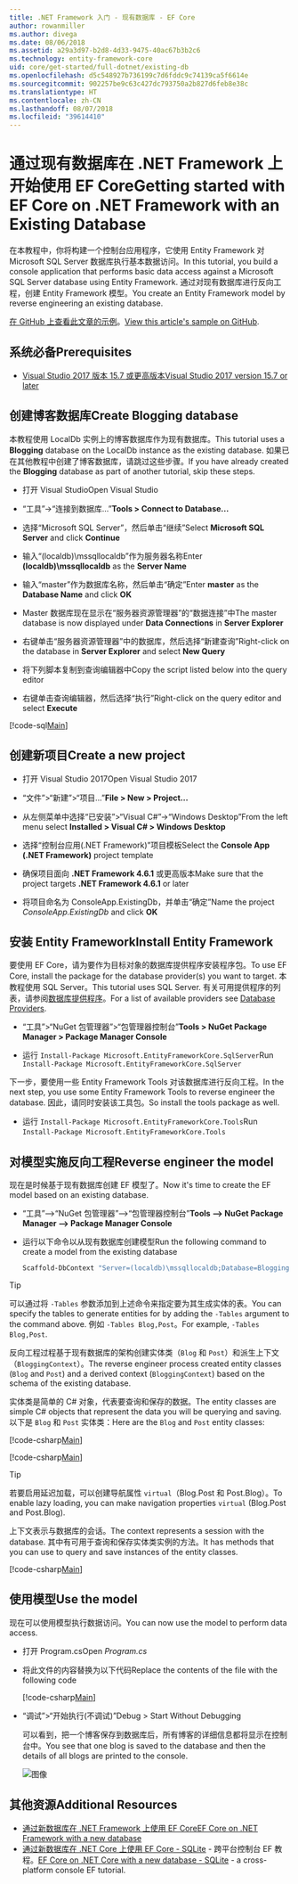 ```yaml
---
title: .NET Framework 入门 - 现有数据库 - EF Core
author: rowanmiller
ms.author: divega
ms.date: 08/06/2018
ms.assetid: a29a3d97-b2d8-4d33-9475-40ac67b3b2c6
ms.technology: entity-framework-core
uid: core/get-started/full-dotnet/existing-db
ms.openlocfilehash: d5c548927b736199c7d6fddc9c74139ca5f6614e
ms.sourcegitcommit: 902257be9c63c427dc793750a2b827d6feb8e38c
ms.translationtype: HT
ms.contentlocale: zh-CN
ms.lasthandoff: 08/07/2018
ms.locfileid: "39614410"
---
```

# <a name="getting-started-with-ef-core-on-net-framework-with-an-existing-database"></a><span data-ttu-id="a808f-102">通过现有数据库在 .NET Framework 上开始使用 EF Core</span><span class="sxs-lookup"><span data-stu-id="a808f-102">Getting started with EF Core on .NET Framework with an Existing Database</span></span>

<span data-ttu-id="a808f-103">在本教程中，你将构建一个控制台应用程序，它使用 Entity Framework 对 Microsoft SQL Server 数据库执行基本数据访问。</span><span class="sxs-lookup"><span data-stu-id="a808f-103">In this tutorial, you build a console application that performs basic data access against a Microsoft SQL Server database using Entity Framework.</span></span> <span data-ttu-id="a808f-104">通过对现有数据库进行反向工程，创建 Entity Framework 模型。</span><span class="sxs-lookup"><span data-stu-id="a808f-104">You create an Entity Framework model by reverse engineering an existing database.</span></span>

<span data-ttu-id="a808f-105">[在 GitHub 上查看此文章的示例](https://github.com/aspnet/EntityFramework.Docs/tree/master/samples/core/GetStarted/FullNet/ConsoleApp.ExistingDb)。</span><span class="sxs-lookup"><span data-stu-id="a808f-105">[View this article's sample on GitHub](https://github.com/aspnet/EntityFramework.Docs/tree/master/samples/core/GetStarted/FullNet/ConsoleApp.ExistingDb).</span></span>

## <a name="prerequisites"></a><span data-ttu-id="a808f-106">系统必备</span><span class="sxs-lookup"><span data-stu-id="a808f-106">Prerequisites</span></span>

* [<span data-ttu-id="a808f-107">Visual Studio 2017 版本 15.7 或更高版本</span><span class="sxs-lookup"><span data-stu-id="a808f-107">Visual Studio 2017 version 15.7 or later</span></span>](https://www.visualstudio.com/downloads/)

## <a name="create-blogging-database"></a><span data-ttu-id="a808f-108">创建博客数据库</span><span class="sxs-lookup"><span data-stu-id="a808f-108">Create Blogging database</span></span>

<span data-ttu-id="a808f-109">本教程使用 LocalDb 实例上的博客数据库作为现有数据库。</span><span class="sxs-lookup"><span data-stu-id="a808f-109">This tutorial uses a **Blogging** database on the LocalDb instance as the existing database.</span></span> <span data-ttu-id="a808f-110">如果已在其他教程中创建了博客数据库，请跳过这些步骤。</span><span class="sxs-lookup"><span data-stu-id="a808f-110">If you have already created the **Blogging** database as part of another tutorial, skip these steps.</span></span>

* <span data-ttu-id="a808f-111">打开 Visual Studio</span><span class="sxs-lookup"><span data-stu-id="a808f-111">Open Visual Studio</span></span>

* <span data-ttu-id="a808f-112">“工具”->“连接到数据库...”</span><span class="sxs-lookup"><span data-stu-id="a808f-112">**Tools > Connect to Database...**</span></span>

* <span data-ttu-id="a808f-113">选择“Microsoft SQL Server”，然后单击“继续”</span><span class="sxs-lookup"><span data-stu-id="a808f-113">Select **Microsoft SQL Server** and click **Continue**</span></span>

* <span data-ttu-id="a808f-114">输入“(localdb)\mssqllocaldb”作为服务器名称</span><span class="sxs-lookup"><span data-stu-id="a808f-114">Enter **(localdb)\mssqllocaldb** as the **Server Name**</span></span>

* <span data-ttu-id="a808f-115">输入“master”作为数据库名称，然后单击“确定”</span><span class="sxs-lookup"><span data-stu-id="a808f-115">Enter **master** as the **Database Name** and click **OK**</span></span>

* <span data-ttu-id="a808f-116">Master 数据库现在显示在“服务器资源管理器”的“数据连接”中</span><span class="sxs-lookup"><span data-stu-id="a808f-116">The master database is now displayed under **Data Connections** in **Server Explorer**</span></span>

* <span data-ttu-id="a808f-117">右键单击“服务器资源管理器”中的数据库，然后选择“新建查询”</span><span class="sxs-lookup"><span data-stu-id="a808f-117">Right-click on the database in **Server Explorer** and select **New Query**</span></span>

* <span data-ttu-id="a808f-118">将下列脚本复制到查询编辑器中</span><span class="sxs-lookup"><span data-stu-id="a808f-118">Copy the script listed below into the query editor</span></span>

* <span data-ttu-id="a808f-119">右键单击查询编辑器，然后选择“执行”</span><span class="sxs-lookup"><span data-stu-id="a808f-119">Right-click on the query editor and select **Execute**</span></span>

[!code-sql[Main](../_shared/create-blogging-database-script.sql)]

## <a name="create-a-new-project"></a><span data-ttu-id="a808f-120">创建新项目</span><span class="sxs-lookup"><span data-stu-id="a808f-120">Create a new project</span></span>

* <span data-ttu-id="a808f-121">打开 Visual Studio 2017</span><span class="sxs-lookup"><span data-stu-id="a808f-121">Open Visual Studio 2017</span></span>

* <span data-ttu-id="a808f-122">“文件”>“新建”>“项目...”</span><span class="sxs-lookup"><span data-stu-id="a808f-122">**File > New > Project...**</span></span>

* <span data-ttu-id="a808f-123">从左侧菜单中选择“已安装”>“Visual C#”->“Windows Desktop”</span><span class="sxs-lookup"><span data-stu-id="a808f-123">From the left menu select **Installed > Visual C# > Windows Desktop**</span></span>

* <span data-ttu-id="a808f-124">选择“控制台应用(.NET Framework)”项目模板</span><span class="sxs-lookup"><span data-stu-id="a808f-124">Select the **Console App (.NET Framework)** project template</span></span>

* <span data-ttu-id="a808f-125">确保项目面向 **.NET Framework 4.6.1** 或更高版本</span><span class="sxs-lookup"><span data-stu-id="a808f-125">Make sure that the project targets **.NET Framework 4.6.1** or later</span></span>

* <span data-ttu-id="a808f-126">将项目命名为 ConsoleApp.ExistingDb，并单击“确定”</span><span class="sxs-lookup"><span data-stu-id="a808f-126">Name the project *ConsoleApp.ExistingDb* and click **OK**</span></span>

## <a name="install-entity-framework"></a><span data-ttu-id="a808f-127">安装 Entity Framework</span><span class="sxs-lookup"><span data-stu-id="a808f-127">Install Entity Framework</span></span>

<span data-ttu-id="a808f-128">要使用 EF Core，请为要作为目标对象的数据库提供程序安装程序包。</span><span class="sxs-lookup"><span data-stu-id="a808f-128">To use EF Core, install the package for the database provider(s) you want to target.</span></span> <span data-ttu-id="a808f-129">本教程使用 SQL Server。</span><span class="sxs-lookup"><span data-stu-id="a808f-129">This tutorial uses SQL Server.</span></span> <span data-ttu-id="a808f-130">有关可用提供程序的列表，请参阅[数据库提供程序](../../providers/index.md)。</span><span class="sxs-lookup"><span data-stu-id="a808f-130">For a list of available providers see [Database Providers](../../providers/index.md).</span></span>

* <span data-ttu-id="a808f-131">“工具”>“NuGet 包管理器”>“包管理器控制台”</span><span class="sxs-lookup"><span data-stu-id="a808f-131">**Tools > NuGet Package Manager > Package Manager Console**</span></span>

* <span data-ttu-id="a808f-132">运行 `Install-Package Microsoft.EntityFrameworkCore.SqlServer`</span><span class="sxs-lookup"><span data-stu-id="a808f-132">Run `Install-Package Microsoft.EntityFrameworkCore.SqlServer`</span></span>

<span data-ttu-id="a808f-133">下一步，要使用一些 Entity Framework Tools 对该数据库进行反向工程。</span><span class="sxs-lookup"><span data-stu-id="a808f-133">In the next step, you use some Entity Framework Tools to reverse engineer the database.</span></span> <span data-ttu-id="a808f-134">因此，请同时安装该工具包。</span><span class="sxs-lookup"><span data-stu-id="a808f-134">So install the tools package as well.</span></span>

* <span data-ttu-id="a808f-135">运行 `Install-Package Microsoft.EntityFrameworkCore.Tools`</span><span class="sxs-lookup"><span data-stu-id="a808f-135">Run `Install-Package Microsoft.EntityFrameworkCore.Tools`</span></span>

## <a name="reverse-engineer-the-model"></a><span data-ttu-id="a808f-136">对模型实施反向工程</span><span class="sxs-lookup"><span data-stu-id="a808f-136">Reverse engineer the model</span></span>

<span data-ttu-id="a808f-137">现在是时候基于现有数据库创建 EF 模型了。</span><span class="sxs-lookup"><span data-stu-id="a808f-137">Now it's time to create the EF model based on an existing database.</span></span>

* <span data-ttu-id="a808f-138">“工具”–>“NuGet 包管理器”–>“包管理器控制台”</span><span class="sxs-lookup"><span data-stu-id="a808f-138">**Tools –> NuGet Package Manager –> Package Manager Console**</span></span>

* <span data-ttu-id="a808f-139">运行以下命令以从现有数据库创建模型</span><span class="sxs-lookup"><span data-stu-id="a808f-139">Run the following command to create a model from the existing database</span></span>

  ``` powershell
  Scaffold-DbContext "Server=(localdb)\mssqllocaldb;Database=Blogging;Trusted_Connection=True;" Microsoft.EntityFrameworkCore.SqlServer
  ```

> [!TIP]  
> <span data-ttu-id="a808f-140">可以通过将 `-Tables` 参数添加到上述命令来指定要为其生成实体的表。</span><span class="sxs-lookup"><span data-stu-id="a808f-140">You can specify the tables to generate entities for by adding the `-Tables` argument to the command above.</span></span> <span data-ttu-id="a808f-141">例如 `-Tables Blog,Post`。</span><span class="sxs-lookup"><span data-stu-id="a808f-141">For example, `-Tables Blog,Post`.</span></span>

<span data-ttu-id="a808f-142">反向工程过程基于现有数据库的架构创建实体类（`Blog` 和 `Post`）和派生上下文（`BloggingContext`）。</span><span class="sxs-lookup"><span data-stu-id="a808f-142">The reverse engineer process created entity classes (`Blog` and `Post`) and a derived context (`BloggingContext`) based on the schema of the existing database.</span></span>

<span data-ttu-id="a808f-143">实体类是简单的 C# 对象，代表要查询和保存的数据。</span><span class="sxs-lookup"><span data-stu-id="a808f-143">The entity classes are simple C# objects that represent the data you will be querying and saving.</span></span> <span data-ttu-id="a808f-144">以下是 `Blog` 和 `Post` 实体类：</span><span class="sxs-lookup"><span data-stu-id="a808f-144">Here are the `Blog` and `Post` entity classes:</span></span>

 [!code-csharp[Main](../../../../samples/core/GetStarted/FullNet/ConsoleApp.ExistingDb/Blog.cs)]

[!code-csharp[Main](../../../../samples/core/GetStarted/FullNet/ConsoleApp.ExistingDb/Post.cs)]

> [!TIP]  
> <span data-ttu-id="a808f-145">若要启用延迟加载，可以创建导航属性 `virtual`（Blog.Post 和 Post.Blog）。</span><span class="sxs-lookup"><span data-stu-id="a808f-145">To enable lazy loading, you can make navigation properties `virtual` (Blog.Post and Post.Blog).</span></span>

<span data-ttu-id="a808f-146">上下文表示与数据库的会话。</span><span class="sxs-lookup"><span data-stu-id="a808f-146">The context represents a session with the database.</span></span> <span data-ttu-id="a808f-147">其中有可用于查询和保存实体类实例的方法。</span><span class="sxs-lookup"><span data-stu-id="a808f-147">It has methods that you can use to query and save instances of the entity classes.</span></span>

[!code-csharp[Main](../../../../samples/core/GetStarted/FullNet/ConsoleApp.ExistingDb/BloggingContext.cs)]

## <a name="use-the-model"></a><span data-ttu-id="a808f-148">使用模型</span><span class="sxs-lookup"><span data-stu-id="a808f-148">Use the model</span></span>

<span data-ttu-id="a808f-149">现在可以使用模型执行数据访问。</span><span class="sxs-lookup"><span data-stu-id="a808f-149">You can now use the model to perform data access.</span></span>

* <span data-ttu-id="a808f-150">打开 Program.cs</span><span class="sxs-lookup"><span data-stu-id="a808f-150">Open *Program.cs*</span></span>

* <span data-ttu-id="a808f-151">将此文件的内容替换为以下代码</span><span class="sxs-lookup"><span data-stu-id="a808f-151">Replace the contents of the file with the following code</span></span>

  [!code-csharp[Main](../../../../samples/core/GetStarted/FullNet/ConsoleApp.ExistingDb/Program.cs)] 

* <span data-ttu-id="a808f-152">“调试”>“开始执行(不调试)”</span><span class="sxs-lookup"><span data-stu-id="a808f-152">Debug > Start Without Debugging</span></span>

  <span data-ttu-id="a808f-153">可以看到，把一个博客保存到数据库后，所有博客的详细信息都将显示在控制台中。</span><span class="sxs-lookup"><span data-stu-id="a808f-153">You see that one blog is saved to the database and then the details of all blogs are printed to the console.</span></span>

  ![图像](_static/output-existing-db.png)

## <a name="additional-resources"></a><span data-ttu-id="a808f-155">其他资源</span><span class="sxs-lookup"><span data-stu-id="a808f-155">Additional Resources</span></span>

* [<span data-ttu-id="a808f-156">通过新数据库在 .NET Framework 上使用 EF Core</span><span class="sxs-lookup"><span data-stu-id="a808f-156">EF Core on .NET Framework with a new database</span></span>](xref:core/get-started/full-dotnet/new-db)
* <span data-ttu-id="a808f-157">[通过新数据库在 .NET Core 上使用 EF Core - SQLite](xref:core/get-started/netcore/new-db-sqlite) - 跨平台控制台 EF 教程。</span><span class="sxs-lookup"><span data-stu-id="a808f-157">[EF Core on .NET Core with a new database - SQLite](xref:core/get-started/netcore/new-db-sqlite) -  a cross-platform console EF tutorial.</span></span>
